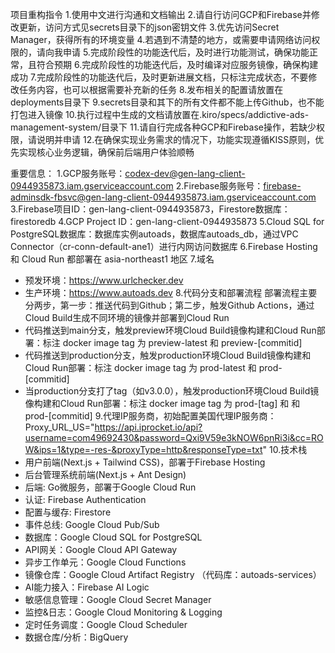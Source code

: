 项目重构指令
1.使用中文进行沟通和文档输出
2.请自行访问GCP和Firebase并修改更新，访问方式见secrets目录下的json密钥文件
3.优先访问Secret Manager，获得所有的环境变量
4.若遇到不清楚的地方，或需要申请网络访问权限的，请向我申请
5.完成阶段性的功能迭代后，及时进行功能测试，确保功能正常，且符合预期
6.完成阶段性的功能迭代后，及时编译对应服务镜像，确保构建成功
7.完成阶段性的功能迭代后，及时更新进展文档，只标注完成状态，不要修改任务内容，也可以根据需要补充新的任务
8.发布相关的配置请放置在deployments目录下
9.secrets目录和其下的所有文件都不能上传Github，也不能打包进入镜像
10.执行过程中生成的文档请放置在.kiro/specs/addictive-ads-management-system/目录下
11.请自行完成各种GCP和Firebase操作，若缺少权限，请说明并申请
12.在确保实现业务需求的情况下，功能实现遵循KISS原则，优先实现核心业务逻辑，确保前后端用户体验顺畅

重要信息：
1.GCP服务账号：codex-dev@gen-lang-client-0944935873.iam.gserviceaccount.com
2.Firebase服务账号：firebase-adminsdk-fbsvc@gen-lang-client-0944935873.iam.gserviceaccount.com
3.Firebase项目ID：gen-lang-client-0944935873，Firestore数据库：firestoredb
4.GCP Project ID：gen-lang-client-0944935873
5.Cloud SQL for PostgreSQL数据库：数据库实例autoads，数据库autoads_db，通过VPC Connector（cr-conn-default-ane1）进行内网访问数据库
6.Firebase Hosting 和 Cloud Run 都部署在 asia-northeast1 地区
7.域名
- 预发环境：https://www.urlchecker.dev
- 生产环境：https://www.autoads.dev
8.代码分支和部署流程
部署流程主要分两步，第一步：推送代码到Github；第二步，触发Github Actions，通过Cloud Build生成不同环境的镜像并部署到Cloud Run
- 代码推送到main分支，触发preview环境Cloud Build镜像构建和Cloud Run部署：标注 docker image tag 为 preview-latest 和 preview-[commitid]
- 代码推送到production分支，触发production环境Cloud Build镜像构建和Cloud Run部署：标注 docker image tag 为 prod-latest 和 prod-[commitid]
- 当production分支打了tag（如v3.0.0），触发production环境Cloud Build镜像构建和Cloud Run部署：标注 docker image tag 为 prod-[tag] 和 和 prod-[commitid]
9.代理IP服务商，初始配置美国代理IP服务商：Proxy_URL_US="https://api.iprocket.io/api?username=com49692430&password=Qxi9V59e3kNOW6pnRi3i&cc=ROW&ips=1&type=-res-&proxyType=http&responseType=txt"
10.技术栈
- 用户前端(Next.js + Tailwind CSS)，部署于Firebase Hosting
- 后台管理系统前端(Next.js + Ant Design)
- 后端: Go微服务，部署于Google Cloud Run
- 认证: Firebase Authentication
- 配置与缓存: Firestore
- 事件总线: Google Cloud Pub/Sub
- 数据库：Google Cloud SQL for PostgreSQL
- API网关：Google Cloud API Gateway
- 异步工作单元：Google Cloud Functions
- 镜像仓库：Google Cloud Artifact Registry （代码库：autoads-services）
- AI能力接入：Firebase AI Logic
- 敏感信息管理：Google Cloud Secret Manager
- 监控&日志：Google Cloud Monitoring & Logging
- 定时任务调度：Google Cloud Scheduler
- 数据仓库/分析：BigQuery
